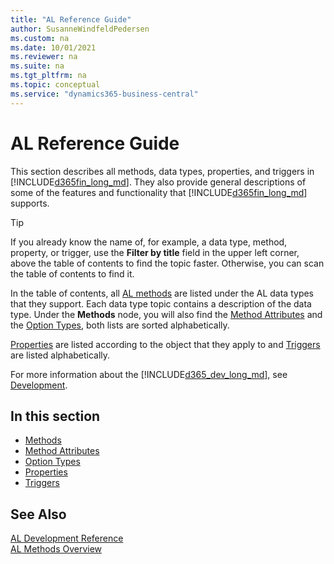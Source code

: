 ```yaml
---
title: "AL Reference Guide"
author: SusanneWindfeldPedersen
ms.custom: na
ms.date: 10/01/2021
ms.reviewer: na
ms.suite: na
ms.tgt_pltfrm: na
ms.topic: conceptual
ms.service: "dynamics365-business-central"
---
```


# AL Reference Guide

This section describes all methods, data types, properties, and triggers in [!INCLUDE[d365fin_long_md](includes/d365fin_long_md.md)]. They also provide general descriptions of some of the features and functionality that [!INCLUDE[d365fin_long_md](includes/d365fin_long_md.md)] supports.

> [!TIP]  
> If you already know the name of, for example, a data type, method, property, or trigger, use the **Filter by title** field in the upper left corner, above the table of contents to find the topic faster. Otherwise, you can scan the table of contents to find it.

In the table of contents, all [AL methods](methods-auto/library.md) are listed under the AL data types that they support. Each data type topic contains a description of the data type. Under the **Methods** node, you will also find the [Method Attributes](attributes/devenv-method-attributes.md) and the [Option Types](methods-auto/action/action-option.md), both lists are sorted alphabetically.

[Properties](properties/devenv-properties.md) are listed according to the object that they apply to and [Triggers](triggers-auto/devenv-triggers.md) are listed alphabetically.  

For more information about the [!INCLUDE[d365_dev_long_md](includes/d365_dev_long_md.md)], see [Development](devenv-dev-overview.md).  

## In this section  

- [Methods](methods-auto/library.md)  
- [Method Attributes](attributes/devenv-method-attributes.md)  
- [Option Types](methods-auto/action/action-option.md)  
- [Properties](properties/devenv-properties.md)  
- [Triggers](triggers-auto/devenv-triggers.md)  

## See Also

[AL Development Reference](devenv-reference-overview.md)  
[AL Methods Overview](devenv-al-methods.md)  
